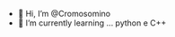 - 👋 Hi, I’m @Cromosomino
- 🌱 I’m currently learning ... python e C++

<!---
Cromosomino/Cromosomino is a ✨ special ✨ repository because its `README.md` (this file) appears on your GitHub profile.
You can click the Preview link to take a look at your changes.
--->
